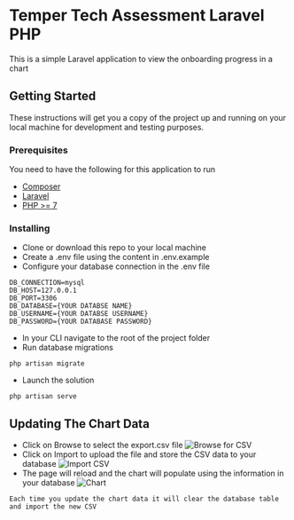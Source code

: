 # Temper Tech Assessment Laravel PHP

This is a simple Laravel application to view the onboarding progress in a chart

## Getting Started

These instructions will get you a copy of the project up and running on your local machine for development and testing purposes.

### Prerequisites

You need to have the following for this application to run

* [Composer](https://getcomposer.org/)
* [Laravel](https://laravel.com/)
* [PHP >= 7](https://www.apachefriends.org/download.html)


### Installing

* Clone or download this repo to your local machine
* Create a .env file using the content in .env.example
* Configure your database connection in the .env file
```
DB_CONNECTION=mysql
DB_HOST=127.0.0.1
DB_PORT=3306
DB_DATABASE={YOUR DATABSE NAME}
DB_USERNAME={YOUR DATABSE USERNAME}
DB_PASSWORD={YOUR DATABASE PASSWORD}
```
* In your CLI navigate to the root of the project folder
* Run database migrations
```
php artisan migrate
```
* Launch the solution
```
php artisan serve
```

## Updating The Chart Data

* Click on Browse to select the export.csv file
![Browse for CSV](https://github.com/masitsa/temper/storage/app/public/1.png)
* Click on Import to upload the file and store the CSV data to your database
![Import CSV](https://github.com/masitsa/temper/storage/app/public/2.png)
* The page will reload and the chart will populate using the information in your database
![Chart](https://github.com/masitsa/temper/storage/app/public/3.png)

```
Each time you update the chart data it will clear the database table and import the new CSV
```